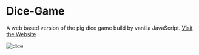 # Dice-Game

A web based version of the pig dice game build by vanilla JavaScript.
<a href="https://dicegame.surge.sh/" target="_blank">Visit the Website</a>

![dice](https://user-images.githubusercontent.com/39883704/62962816-b5f21f80-bdcd-11e9-99de-decd7527a660.png)



